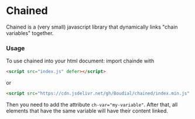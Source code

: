 # Chained
Chained is a (very small) javascript library that dynamically links "chain variables" together.
### Usage
To use chained into your html document: import chainde with 
```html
<script src="index.js" defer></script>
```
or
```html
<script src="https://cdn.jsdelivr.net/gh/Boudial/chained/index.min.js" defer></script>
```
Then you need to add the attribute `ch-var="my-variable"`. After that, all elements that have the same variable will have their content linked.
